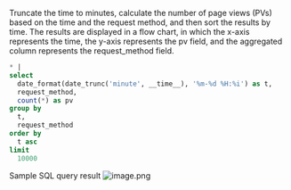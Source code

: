 Truncate the time to minutes, calculate the number of page views (PVs) based on the time and the request method, and then sort the results by time. The results are displayed in a flow chart, in which the x-axis represents the time, the y-axis represents the pv field, and the aggregated column represents the request_method field.
```sql
* |
select
  date_format(date_trunc('minute', __time__), '%m-%d %H:%i') as t,
  request_method,
  count(*) as pv
group by
  t,
  request_method
order by
  t asc
limit
  10000
```
Sample SQL query result
![image.png](/img/src/sqldemo/请求方法分类pv趋势/b85b192864e8b9acccfd445ea0ba70f384a6eaca2efb3788e307fe8a4e9e174f.png)
